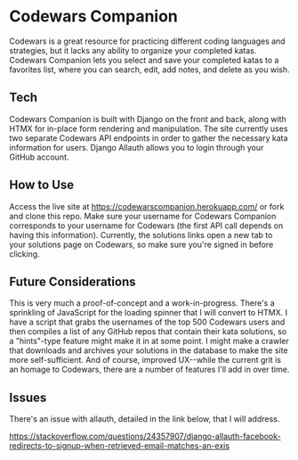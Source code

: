 # Codewars Companion

Codewars is a great resource for practicing different coding languages and strategies, 
but it lacks any ability to organize your completed katas. Codewars Companion lets you select
and save your completed katas to a favorites list, where you can search, edit, add notes, and delete as you wish.

## Tech

Codewars Companion is built with Django on the front and back, along with HTMX for in-place form rendering and manipulation. The site currently uses two separate Codewars API endpoints in order to gather the necessary kata information for users. Django Allauth allows you to login through your GitHub account.

## How to Use

Access the live site at https://codewarscompanion.herokuapp.com/ or fork and clone this repo. Make sure your username for Codewars Companion corresponds to your username for Codewars (the first API call depends on having this information). Currently, the solutions links open a new tab to your solutions page on Codewars, so make sure you're signed in before clicking.

## Future Considerations

This is very much a proof-of-concept and a work-in-progress. There's a sprinkling of JavaScript for the loading spinner that I will convert to HTMX. I have a script that grabs the usernames of the top 500 Codewars users and then compiles a list of any GitHub repos that contain their kata solutions, so a "hints"-type feature might make it in at some point. I might make a crawler that downloads and archives your solutions in the database to make the site more self-sufficient. And of course, improved UX--while the current grit is an homage to Codewars, there are a number of features I'll add in over time.

## Issues

There's an issue with allauth, detailed in the link below, that I will address.

https://stackoverflow.com/questions/24357907/django-allauth-facebook-redirects-to-signup-when-retrieved-email-matches-an-exis